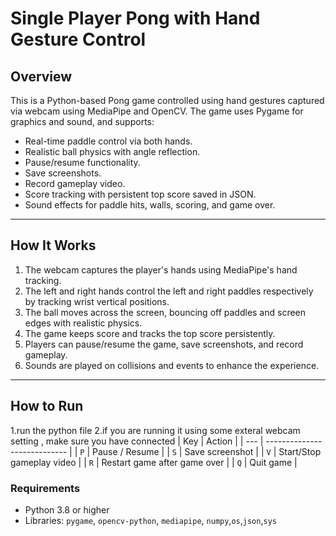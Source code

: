 # Single Player Pong with Hand Gesture Control


## Overview

This is a Python-based Pong game controlled using hand gestures captured via webcam using MediaPipe and OpenCV. The game uses Pygame for graphics and sound, and supports:

- Real-time paddle control via both hands.
- Realistic ball physics with angle reflection.
- Pause/resume functionality.
- Save screenshots.
- Record gameplay video.
- Score tracking with persistent top score saved in JSON.
- Sound effects for paddle hits, walls, scoring, and game over.

---

## How It Works

1. The webcam captures the player's hands using MediaPipe's hand tracking.
2. The left and right hands control the left and right paddles respectively by tracking wrist vertical positions.
3. The ball moves across the screen, bouncing off paddles and screen edges with realistic physics.
4. The game keeps score and tracks the top score persistently.
5. Players can pause/resume the game, save screenshots, and record gameplay.
6. Sounds are played on collisions and events to enhance the experience.

---

## How to Run
1.run the python file 
2.if you are running it using some exteral webcam setting , make sure you have connected 
| Key | Action                       |
| --- | ---------------------------- |
| `P` | Pause / Resume               |
| `S` | Save screenshot              |
| `V` | Start/Stop gameplay video    |
| `R` | Restart game after game over |
| `Q` | Quit game                    |


### Requirements

- Python 3.8 or higher
- Libraries: `pygame`, `opencv-python`, `mediapipe`, `numpy`,`os`,`json`,`sys`

